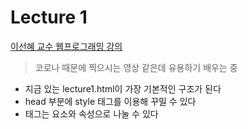# Lecture 1
[이선혜 교수 웹프로그래밍 강의](https://www.youtube.com/channel/UCdMyTkGWIimyJAdtIEXGPwg)
> 코로나 때문에 찍으시는 영상 같은데 유용하기 배우는 중

- 지금 있는 lecture1.html이 가장 기본적인 구조가 된다
- head 부분에 style 태그를 이용해 꾸밀 수 있다
- 태그는 요소와 속성으로 나눌 수 있다